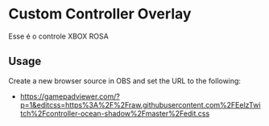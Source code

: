 # Custom Controller Overlay
Esse é o controle XBOX ROSA
## Usage
Create a new browser source in OBS and set the URL to the following:
* https://gamepadviewer.com/?p=1&editcss=https%3A%2F%2Fraw.githubusercontent.com%2FEelzTwitch%2Fcontroller-ocean-shadow%2Fmaster%2Fedit.css
